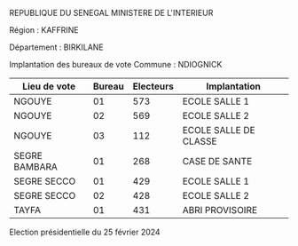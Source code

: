 REPUBLIQUE DU SENEGAL MINISTERE DE L'INTERIEUR

Région : KAFFRINE

Département : BIRKILANE

Implantation des bureaux de vote Commune : NDIOGNICK

| Lieu de vote | Bureau | Electeurs | Implantation |
| - | - | - | - |
| NGOUYE | 01 | 573 | ECOLE SALLE 1 |
| NGOUYE | 02 | 569 | ECOLE SALLE 2 |
| NGOUYE | 03 | 112 | ECOLE SALLE DE CLASSE |
| SEGRE BAMBARA | 01 | 268 | CASE DE SANTE |
| SEGRE SECCO | 01 | 429 | ECOLE SALLE 1 |
| SEGRE SECCO | 02 | 428 | ECOLE SALLE 2 |
| TAYFA | 01 | 431 | ABRI PROVISOIRE |

<!-- PageNumber="7/9" -->

Election présidentielle du 25 février 2024
